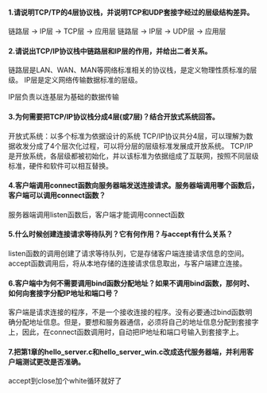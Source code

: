 #### 1.请说明TCP/TP的4层协议栈，并说明TCP和UDP套接字经过的层级结构差异。

链路层 -> IP层 -> TCP层 -> 应用层
链路层 -> IP层 -> UDP层 -> 应用层

#### 2.请说出TCP/IP协议栈中链路层和IP层的作用，并给出二者关系。

链路层是LAN、WAN、MAN等网络标准相关的协议栈，是定义物理性质标准的层级。
IP层是定义网络传输数据标准的层级。

IP层负责以连基层为基础的数据传输

#### 3.为何需要把TCP/IP协议栈分成4层(或7层)？结合开放式系统回答。

开放式系统：以多个标准为依据设计的系统
TCP/IP协议共分4层，可以理解为数据收发分成了4个层次化过程，可以将分层的层级标准发展成开放系统。
TCP/IP是开放系统，各层级都被初始化，并以该标准为依据组成了互联网，按照不同层级标准，硬件和软件可以相互替换。

#### 4.客户端调用connect函数向服务器端发送连接请求。服务器端调用哪个函数后，客户端可以调用connect函数？

服务器端调用listen函数后，客户端才能调用connect函数

#### 5.什么时候创建连接请求等待队列？它有何作用？与accept有什么关系？

listen函数的调用创建了请求等待队列，它是存储客户端连接请求信息的空间。
accept函数调用后，将从本地存储的连接请求信息取出，与客户端建立连接。

#### 6.客户端中为何不需要调用bind函数分配地址？如果不调用bind函数，那何时、如何向套接字分配IP地址和端口号？

客户端是请求连接的程序，不是一个接收连接的程序。没有必要通过bind函数明确分配地址信息。但是，要想和服务器通信，必须将自己的地址信息分配到套接字上，因此，在connect函数调用时，自动把IP地址和端口号输入到套接字上。

#### 7.把第1章的hello_server.c和hello_server_win.c改成迭代服务器端，并利用客户端测试更改是否准确。
accept到close加个white循环就好了